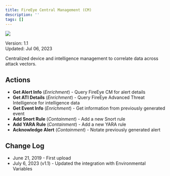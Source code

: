 ```yaml
---
title: FireEye Central Management (CM)
description: ''
tags: []
---
```


![](/img/platform-services/automation-service/app-central/logos/fireeye-central-management-cm.png)

Version: 1.1  
Updated: Jul 06, 2023

Centralized device and intelligence management to correlate data across attack vectors.

## Actions

* **Get Alert Info** (*Enrichment*) - Query FireEye CM for alert details
* **Get ATI Details** (*Enrichment*) - Query FireEye Advanced Threat Intelligence for intelligence data
* **Get Event Info** (*Enrichment*) - Get information from previously generated event
* **Add Snort Rule** (*Containment*) - Add a new Snort rule
* **Add YARA Rule** (*Containment*) - Add a new YARA rule
* **Acknowledge Alert** (*Containment*) - Notate previously generated alert

## Change Log

* June 21, 2019 - First upload
* July 6, 2023 (v1.1) - Updated the integration with Environmental Variables
